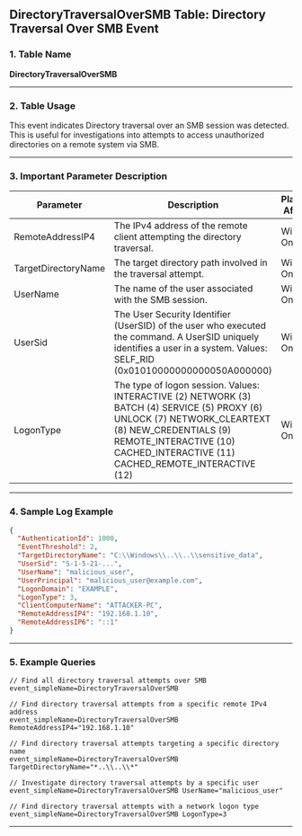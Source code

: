 ## DirectoryTraversalOverSMB Table: Directory Traversal Over SMB Event

### 1. Table Name
**DirectoryTraversalOverSMB**

---

### 2. Table Usage
This event indicates Directory traversal over an SMB session was detected. This is useful for investigations into attempts to access unauthorized directories on a remote system via SMB.

---

### 3. Important Parameter Description

| Parameter           | Description                                                                                                                                              | Platforms Affected |
|---------------------|----------------------------------------------------------------------------------------------------------------------------------------------------------|--------------------|
| RemoteAddressIP4    | The IPv4 address of the remote client attempting the directory traversal.                                                                                | Windows Only       |
| TargetDirectoryName | The target directory path involved in the traversal attempt.                                                                                             | Windows Only       |
| UserName            | The name of the user associated with the SMB session.                                                                                                    | Windows Only       |
| UserSid             | The User Security Identifier (UserSID) of the user who executed the command. A UserSID uniquely identifies a user in a system. Values: SELF_RID (0x01010000000000050A000000) | Windows Only       |
| LogonType           | The type of logon session. Values: INTERACTIVE (2) NETWORK (3) BATCH (4) SERVICE (5) PROXY (6) UNLOCK (7) NETWORK_CLEARTEXT (8) NEW_CREDENTIALS (9) REMOTE_INTERACTIVE (10) CACHED_INTERACTIVE (11) CACHED_REMOTE_INTERACTIVE (12) | Windows Only       |

---

### 4. Sample Log Example

```json
{
  "AuthenticationId": 1000,
  "EventThreshold": 2,
  "TargetDirectoryName": "C:\\Windows\\..\\..\\sensitive_data",
  "UserSid": "S-1-5-21-...",
  "UserName": "malicious_user",
  "UserPrincipal": "malicious_user@example.com",
  "LogonDomain": "EXAMPLE",
  "LogonType": 3,
  "ClientComputerName": "ATTACKER-PC",
  "RemoteAddressIP4": "192.168.1.10",
  "RemoteAddressIP6": "::1"
}
```
---
### 5. Example Queries
```xql
// Find all directory traversal attempts over SMB
event_simpleName=DirectoryTraversalOverSMB

// Find directory traversal attempts from a specific remote IPv4 address
event_simpleName=DirectoryTraversalOverSMB RemoteAddressIP4="192.168.1.10"

// Find directory traversal attempts targeting a specific directory name
event_simpleName=DirectoryTraversalOverSMB TargetDirectoryName="*..\\..\\*"

// Investigate directory traversal attempts by a specific user
event_simpleName=DirectoryTraversalOverSMB UserName="malicious_user"

// Find directory traversal attempts with a network logon type
event_simpleName=DirectoryTraversalOverSMB LogonType=3
```
---
